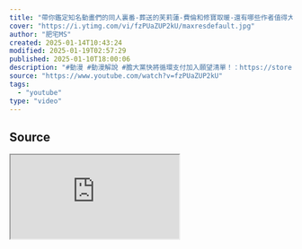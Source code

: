 ```yaml
---
title: "帶你鑑定知名動畫們的同人裏番-葬送的芙莉蓮-費倫和修寶取暖-還有哪些作者值得大家收藏"
cover: "https://i.ytimg.com/vi/fzPUaZUP2kU/maxresdefault.jpg"
author: "肥宅MS"
created: 2025-01-14T10:43:24
modified: 2025-01-19T02:57:29
published: 2025-01-10T18:00:06
description: "#動漫 #動漫解說 #膽大黨快將循環支付加入願望清單！：https://store.steampowered.com/app/3143560?utm_source=kol&utm_campaign=fz由遊戲發行商 Siravune舉辦的抽獎： https://gleam.io/Q4Wij/key-cptw有機會能抽到循環支付steam版一份喔"
source: "https://www.youtube.com/watch?v=fzPUaZUP2kU"
tags:
  - "youtube"
type: "video"
---
```


## Source

<iframe src="https://www.youtube.com/embed/fzPUaZUP2kU" allow="accelerometer; autoplay; clipboard-write; encrypted-media; gyroscope; picture-in-picture; web-share" referrerpolicy="strict-origin-when-cross-origin" allowfullscreen/><center>via: <a href='https://www.youtube.com/watch?v=fzPUaZUP2kU' target='_blank' class='external-link'>https://www.youtube.com/watch?v=fzPUaZUP2kU</a></center>

## Notes
